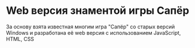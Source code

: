 # Web версия знаментой игры Сапёр
За основу взята известная многим игра "Сапёр" со старых версий Windows и разработана её web версия c использованием JavaScript, HTML, CSS

